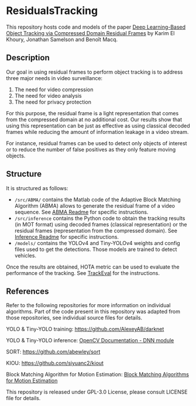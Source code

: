# ResidualsTracking
This repository hosts code and models of the paper [Deep Learning-Based Object Tracking via Compressed Domain Residual Frames](http://journal.frontiersin.org/article/10.3389/frsip.2021.765006) by Karim El Khoury, Jonathan Samelson and Benoît Macq.

## Description

Our goal in using residual frames to perform object tracking is to address three major needs in video surveillance: 
1. The need for video compression
2. The need for video analysis
3. The need for privacy protection

For this purpose, the residual frame is a light representation that comes from the compressed domain at no additional cost. Our results show that using this representation can be just as effective as using classical decoded frames while reducing the amount of information leakage in a video stream.

For instance, residual frames can be used to detect only objects of interest or to reduce the number of false positives as they only feature moving objects.


## Structure

It is structured as follows:
- `/src/ABMA/` contains the Matlab code of the Adaptive Block Matching Algorithm (ABMA) allows to generate the residual frame of a video sequence. See [ABMA Readme](https://github.com/JonathanSamelson/ResidualsTracking/tree/main/src/ABMA/README.md) for specific instructions.
- `/src/inference` contains the Python code to obtain the tracking results (in MOT format) using decoded frames (classical representation) or the residual frames (representation from the compressed domain). See [Inference Readme](https://github.com/JonathanSamelson/ResidualsTracking/tree/main/src/inference/README.md) for specific instructions.
- `/models/` contains the YOLOv4 and Tiny-YOLOv4 weights and config files used to get the detections. Those models are trained to detect vehicles.

Once the results are obtained, HOTA metric can be used to evaluate the performance of the tracking. See [TrackEval](https://github.com/JonathonLuiten/TrackEval/blob/master/docs/MOTChallenge-Official/README.md) for the instructions.

## References

Refer to the following repositories for more information on individual algorithms. Part of the code present in this repository was adapted from those repositories, see individual source files for details.

YOLO & Tiny-YOLO training: https://github.com/AlexeyAB/darknet

YOLO & Tiny-YOLO inference: [OpenCV Documentation - DNN module](https://docs.opencv.org/4.5.3/d0/db7/tutorial_js_table_of_contents_dnn.html)

SORT: https://github.com/abewley/sort

KIOU: https://github.com/siyuanc2/kiout 

Block Matching Algorithm for Motion Estimation: [Block Matching Algorithms for Motion Estimation](https://nl.mathworks.com/matlabcentral/fileexchange/8761-block-matching-algorithms-for-motion-estimation)


This repository is released under GPL-3.0 License, please consult LICENSE file for details.
